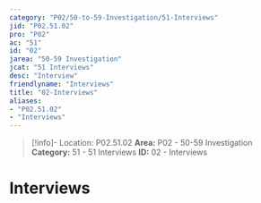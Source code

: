 ```yaml
---
category: "P02/50-to-59-Investigation/51-Interviews"
jid: "P02.51.02"
pro: "P02"
ac: "51"
id: "02"
jarea: "50-59 Investigation"
jcat: "51 Interviews"
desc: "Interview"
friendlyname: "Interviews"
title: "02-Interviews"
aliases: 
- "P02.51.02"
- "Interviews"
---
```

>[!info]- Location: P02.51.02
>**Area:** P02 - 50-59 Investigation
>**Category:** 51 - 51 Interviews
>**ID:** 02 - Interviews

# Interviews